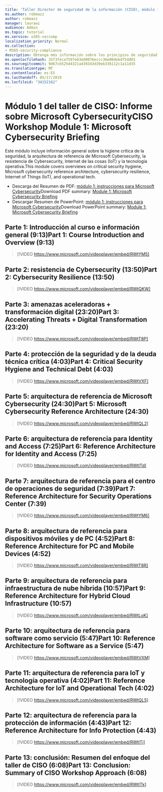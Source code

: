 ```yaml
---
title: 'Taller Director de seguridad de la información (CISO), módulo 1: Microsoft Cybersecurity briefing'
ms.author: robmazz
author: robmazz
manager: laurawi
audience: Admin
ms.topic: tutorial
ms.service: o365-seccomp
localization_priority: Normal
ms.collection:
- M365-security-compliance
description: Obtenga más información sobre los principios de seguridad y las recomendaciones para modernizar la seguridad de su organización.
ms.openlocfilehash: 35f3feca7597eb3e80076eccc36e00debd754d01
ms.sourcegitcommit: 9d67cb52544321a430343d39eb336112c1a11d35
ms.translationtype: MT
ms.contentlocale: es-ES
ms.lasthandoff: 05/17/2019
ms.locfileid: "34152162"
---
```

# <a name="ciso-workshop-module-1-microsoft-cybersecurity-briefing"></a><span data-ttu-id="6f984-103">Módulo 1 del taller de CISO: Informe sobre Microsoft Cybersecurity</span><span class="sxs-lookup"><span data-stu-id="6f984-103">CISO Workshop Module 1: Microsoft Cybersecurity Briefing</span></span>

<span data-ttu-id="6f984-104">Este módulo incluye información general sobre la higiene crítica de la seguridad, la arquitectura de referencia de Microsoft Cybersecurity, la resistencia de Cybersecurity, Internet de las cosas (IoT) y la tecnología operativa.</span><span class="sxs-lookup"><span data-stu-id="6f984-104">This module covers overviews on critical security hygiene, Microsoft cybersecurity reference architecture, cybersecurity resilience, Internet of Things (IoT), and operational tech.</span></span>

- <span data-ttu-id="6f984-105">Descarga del Resumen de PDF: [módulo 1: instrucciones para Microsoft Cybersecurity](media/ciso-workshop-1-cybersecurity-briefing.pdf)</span><span class="sxs-lookup"><span data-stu-id="6f984-105">Download PDF summary: [Module 1: Microsoft Cybersecurity Briefing](media/ciso-workshop-1-cybersecurity-briefing.pdf)</span></span>
- <span data-ttu-id="6f984-106">Descargar Resumen de PowerPoint: [módulo 1: instrucciones para Microsoft Cybersecurity](https://docs.microsoft.com/office365/securitycompliance/media/ciso-workshop-1-cybersecurity-briefing.pptx)</span><span class="sxs-lookup"><span data-stu-id="6f984-106">Download PowerPoint summary: [Module 1: Microsoft Cybersecurity Briefing](https://docs.microsoft.com/office365/securitycompliance/media/ciso-workshop-1-cybersecurity-briefing.pptx)</span></span>

## <a name="part-1-course-introduction-and-overview-913"></a><span data-ttu-id="6f984-107">Parte 1: Introducción al curso e información general (9:13)</span><span class="sxs-lookup"><span data-stu-id="6f984-107">Part 1: Course Introduction and Overview (9:13)</span></span>

> [!VIDEO https://www.microsoft.com/videoplayer/embed/RWtYM5]

## <a name="part-2-cybersecurity-resilience-1350"></a><span data-ttu-id="6f984-108">Parte 2: resistencia de Cybersecurity (13:50)</span><span class="sxs-lookup"><span data-stu-id="6f984-108">Part 2: Cybersecurity Resilience (13:50)</span></span>

> [!VIDEO https://www.microsoft.com/videoplayer/embed/RWtQKW]

## <a name="part-3-accelerating-threats--digital-transformation-2320"></a><span data-ttu-id="6f984-109">Parte 3: amenazas aceleradoras + transformación digital (23:20)</span><span class="sxs-lookup"><span data-stu-id="6f984-109">Part 3: Accelerating Threats + Digital Transformation (23:20)</span></span>

> [!VIDEO https://www.microsoft.com/videoplayer/embed/RWtT8P]

## <a name="part-4-critical-security-hygiene-and-technical-debt-403"></a><span data-ttu-id="6f984-110">Parte 4: protección de la seguridad y de la deuda técnica crítica (4:03)</span><span class="sxs-lookup"><span data-stu-id="6f984-110">Part 4: Critical Security Hygiene and Technical Debt (4:03)</span></span>

> [!VIDEO https://www.microsoft.com/videoplayer/embed/RWtVXF]

## <a name="part-5-microsoft-cybersecurity-reference-architecture-2430"></a><span data-ttu-id="6f984-111">Parte 5: arquitectura de referencia de Microsoft Cybersecurity (24:30)</span><span class="sxs-lookup"><span data-stu-id="6f984-111">Part 5: Microsoft Cybersecurity Reference Architecture (24:30)</span></span>

> [!VIDEO https://www.microsoft.com/videoplayer/embed/RWtQL2]

## <a name="part-6-reference-architecture-for-identity-and-access-725"></a><span data-ttu-id="6f984-112">Parte 6: arquitectura de referencia para Identity and Access (7:25)</span><span class="sxs-lookup"><span data-stu-id="6f984-112">Part 6: Reference Architecture for Identity and Access (7:25)</span></span>

> [!VIDEO https://www.microsoft.com/videoplayer/embed/RWtITd]

## <a name="part-7-reference-architecture-for-security-operations-center-739"></a><span data-ttu-id="6f984-113">Parte 7: arquitectura de referencia para el centro de operaciones de seguridad (7:39)</span><span class="sxs-lookup"><span data-stu-id="6f984-113">Part 7: Reference Architecture for Security Operations Center (7:39)</span></span>

> [!VIDEO https://www.microsoft.com/videoplayer/embed/RWtYM6]

## <a name="part-8-reference-architecture-for-pc-and-mobile-devices-452"></a><span data-ttu-id="6f984-114">Parte 8: arquitectura de referencia para dispositivos móviles y de PC (4:52)</span><span class="sxs-lookup"><span data-stu-id="6f984-114">Part 8: Reference Architecture for PC and Mobile Devices (4:52)</span></span>

> [!VIDEO https://www.microsoft.com/videoplayer/embed/RWtT8R]

## <a name="part-9-reference-architecture-for-hybrid-cloud-infrastructure-1057"></a><span data-ttu-id="6f984-115">Parte 9: arquitectura de referencia para infraestructura de nube híbrida (10:57)</span><span class="sxs-lookup"><span data-stu-id="6f984-115">Part 9: Reference Architecture for Hybrid Cloud Infrastructure (10:57)</span></span>

> [!VIDEO https://www.microsoft.com/videoplayer/embed/RWtLoK]

## <a name="part-10-reference-architecture-for-software-as-a-service-547"></a><span data-ttu-id="6f984-116">Parte 10: arquitectura de referencia para software como servicio (5:47)</span><span class="sxs-lookup"><span data-stu-id="6f984-116">Part 10: Reference Architecture for Software as a Service (5:47)</span></span>

> [!VIDEO https://www.microsoft.com/videoplayer/embed/RWtVXM]

## <a name="part-11-reference-architecture-for-iot-and-operational-tech-402"></a><span data-ttu-id="6f984-117">Parte 11: arquitectura de referencia para IoT y tecnología operativa (4:02)</span><span class="sxs-lookup"><span data-stu-id="6f984-117">Part 11: Reference Architecture for IoT and Operational Tech (4:02)</span></span>

> [!VIDEO https://www.microsoft.com/videoplayer/embed/RWtQL5]

## <a name="part-12-reference-architecture-for-info-protection-443"></a><span data-ttu-id="6f984-118">Parte 12: arquitectura de referencia para la protección de información (4:43)</span><span class="sxs-lookup"><span data-stu-id="6f984-118">Part 12: Reference Architecture for Info Protection (4:43)</span></span>

> [!VIDEO https://www.microsoft.com/videoplayer/embed/RWtITj]

## <a name="part-13-conclusion-summary-of-ciso-workshop-approach-608"></a><span data-ttu-id="6f984-119">Parte 13: conclusión: Resumen del enfoque del taller de CISO (6:08)</span><span class="sxs-lookup"><span data-stu-id="6f984-119">Part 13: Conclusion: Summary of CISO Workshop Approach (6:08)</span></span>

> [!VIDEO https://www.microsoft.com/videoplayer/embed/RWtITk]